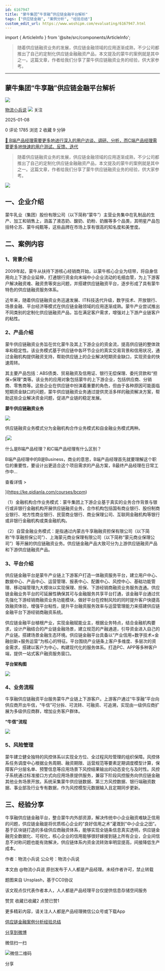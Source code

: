 ```yaml
---
id: 6167947
title: "蒙牛集团“牛享融”供应链金融平台解析"
tags: ["供应链金融", "案例分析", "经验总结"]
custom_edit_url: https://www.woshipm.com/evaluating/6167947.html
---
```

import { ArticleInfo } from '@site/src/components/ArticleInfo';

<ArticleInfo
    author="物流小兵说"
    authorLink="https://www.woshipm.com/u/658093"
    published="2025-01-08"
    views={1785}
    comments={0}
    collects={2}
/>

> 随着供应链融资业务的发展，供应链金融领域的应用逐渐成熟，不少公司都推出了自己的定制化供应链金融融资产品，本文提及的蒙牛的案例就是其中之一。这篇文章，作者给我们分享了蒙牛供应链融资业务的经验，供大家参考。

---

## 蒙牛集团“牛享融”供应链金融平台解析

[![](https://static.woshipm.com/view/woshipm_api_def_20241230105723_1637.jpg?imageView2/1/w/72/h/72/q/100)](https://www.woshipm.com/u/658093)

[物流小兵说](https://www.woshipm.com/u/658093) ![](https://static.woshipm.com/tag/1101_1@2x.png) 关注

2025-01-08

0 评论 1785 浏览 2 收藏 9 分钟

[🔗 B端产品经理需要更多地进行深入的用户访谈、调研、分析，而C端产品经理需要更多地快速的用户测试、反馈、迭代](https://ke.qidianla.com/courses/bcpm)

> 随着供应链融资业务的发展，供应链金融领域的应用逐渐成熟，不少公司都推出了自己的定制化供应链金融融资产品，本文提及的蒙牛的案例就是其中之一。这篇文章，作者给我们分享了蒙牛供应链融资业务的经验，供大家参考。

![](https://image.woshipm.com/2023/04/13/db5f7bca-d9dd-11ed-8fc2-00163e0b5ff3.jpg)

## 一、企业介绍

蒙牛乳业（集团）股份有限公司（以下简称“蒙牛”）主营业务集中在乳制品的生产、加工和销售上，涵盖了液态奶、酸奶、奶粉、奶酪等多个品类，其明星产品包括特仑苏、蒙牛纯甄等，这些品牌在市场上享有很高的知名度和美誉度。

## 二、案例内容

### 1、背景介绍

2009年起，蒙牛从扶持下游核心经销商开始，以蒙牛核心企业为纽带，将自身信用向上下游企业延伸，打通银行资金向末端中小企业流动的毛细血管，为上下游客户解决融资难、融资贵等突出问题，并搭建供应链融资平台，逐步形成了具有蒙牛特色的供应链融资服务体系。

近年来，随着供应链融资业务迅速发展、IT科技迭代升级，数字技术、开放银行、场景金融、平台经济等模式在供应链金融领域的应用逐渐成熟。蒙牛产业尝试推出不同类别的定制化供应链融资产品，旨在满足客户需求，增强对上下游产业链客户的粘性。

### 2、产品介绍

蒙牛供应链融资业务旨在优化蒙牛及其上下游企业的资金流，提高供应链的整体效率和稳定性。该业务模式基于供应链中各环节企业的真实交易背景和信用状况，通过金融机构提供融资支持，帮助供应链上的企业解决短期资金缺口，实现资金的快速周转。

其主要产品包括：ABS债类、贸易融资及信用证、银行无偿保理、委托贷款和“担保+保理”类等。该业务的应用对象包括蒙牛的上下游企业，包括供应商、分销商、零售商等。这些企业在供应链中扮演着重要的角色，但由于各种原因可能面临短期资金缺口的问题，蒙牛供应链融资业务通过提供灵活多样的融资解决方案，帮助这些企业解决资金问题，促进产业链的稳定发展。

**蒙牛供应链融资业务**

![](https://image.woshipm.com/2025/01/08/93b4197a-cd65-11ef-87bf-00163e09d72f.png)

供应链融资业务模式分为金融机构合作业务模式和自金融业务模式两种。

[![](https://image.woshipm.com/2023/07/27/6f50fd24-2c7f-11ee-875d-00163e0b5ff3.png)

什么是B端产品经理？和C端产品经理有什么区别？

B端产品经理中的B是Business，商业的意思，B端产品经理首先就要理解这个职位的重要性，要设计出更适合这个项目需求的产品方案，B最终产品经理在日常工作中...

查看详情 >

](https://ke.qidianla.com/courses/bcpm)

（1）金融机构合作业务模式：蒙牛集团上下游企业基于真实的业务合作背景与银行或非银行金融机构开展供应链融资业务，合作机构包括国有商业银行、股份制商业银行、地方性商业银行、民营商业银行、商业保理公司、互联网金融机构等银行或非银行金融机构或类金融机构。

（2）自营金融业务模式：是指通过内蒙古牛享融融资担保有限公司（以下简称“牛享融担保公司”）、上海蒙元商业保理有限公司（以下简称“蒙元商业保理公司”）等开展的供应链融资业务。供应链金融产品大致可分为上游供应链融资产品和下游供应链融资产品。

### 3、平台介绍

供应链金融平台是蒙牛产业链上下游客户打造一体融资服务平台，建立用户中心、数据中心、产品中心、运营管理、报表中心、配置中心、风控中心、基础功能管理、移动端管理九大模块以实现保理、担保、下游经销商融资业务服务连通。供应链金融业务平台的可延展性确保其可与金融服务共享平台打通，该金融平台通过优先强化下游经销商融资业务功能模块，做好平台在控制风险的同时提升客户快捷高效融资体验，增强平台粘性，提升平台融资服务效率与运营管理能力来搭建供应链金融平台下游经销商融资系统。

供应链金融平台植根产业，实现金融赋能业主，根据业务特点，结合金融机构要求，设计产融结合的产业链金融场景，建立规范的产融通道，引导资金进入自己的产业链。搭建场景金融生态环境。供应链金融平台具备以“产业信用+数字技术+金融创新+服务运营”为核心的特征。平台围绕产业链条上客户多维度、多层次的资金需求，搭建以客户为中心，构建现代化的服务体系。打造PC、APP等多种客户端，提供一站式客户融资服务窗口。

**平台架构图**

![](https://image.woshipm.com/2025/01/08/cbed3358-cd65-11ef-83bf-00163e09d72f.png)

### 4、业务流程

牛享融供应链融资平台服务蒙牛产业链上下游客户。上游客户通过“牛享融”平台向供应商开出牛信，“牛信”可分拆、可流转、可融资、可追溯，实现由一级供应商扩展为多级供应商群，增加业务客户群体。

**“牛信”流程**

![](https://image.woshipm.com/2025/01/08/fa8c081a-cd65-11ef-83bf-00163e09d72f.png)

### 5、风险管理

蒙牛建立健全独特的风控体系以实现全方位、全过程风险管理的组织保障。风控体系任务调度中心根据业务周期、融资期限、运营规范等要素定期调度模型计算，保障客户分层名单、预警信息等应用场景下风控结果输出的动态变化与及时性。风控子系统通过标准接口方式向应用场景提供服务，兼容下阶段风控服务向供应链金融其他业务场景开放。系统采集蒙牛供应链数据、第三方风控数据、银行端融资数据、事业部及行业专有数据，作为风控模型元数据输入且定期同步更新。

## 三、经验分享

牛享融供应链金融平台，整合蒙牛内外部资源，解决传统中小企业融资难缺乏信用的问题，供应链金融是将优质核心企业的“良好信用之术”灌溉到“中小企业之田”。基于区块链打造的多级供应商融资体系，能够实现全链条信息真实透明，供应链金融完全数据化、可视化，核心企业的信用能够很好嫁接到链上所有企业，企业间信息不对称问题也能有效解决，供应链体系内资金流转效率明显提高，间接降低生产成本。

作者：物流小兵说 公众号：物流小兵说

本文由 @物流小兵说 原创发布于人人都是产品经理。未经作者许可，禁止转载

题图来自 Unsplash，基于CC0协议

该文观点仅代表作者本人，人人都是产品经理平台仅提供信息存储空间服务

赞赏 收藏已收藏2 点赞已赞1

更多精彩内容，请关注人人都是产品经理微信公众号或下载App

[供应链金融](https://www.woshipm.com/tag/%e4%be%9b%e5%ba%94%e9%93%be%e9%87%91%e8%9e%8d)[案例分析](https://www.woshipm.com/tag/%e6%a1%88%e4%be%8b%e5%88%86%e6%9e%90)[经验总结](https://www.woshipm.com/tag/%e7%bb%8f%e9%aa%8c%e6%80%bb%e7%bb%93)

[分享到微博](https://service.weibo.com/share/share.php?appkey=2775287854&title=蒙牛集团“牛享融”供应链金融平台解析&url=https://www.woshipm.com/evaluating/6167947.html&pic=https://image.woshipm.com/2023/04/13/db5f7bca-d9dd-11ed-8fc2-00163e0b5ff3.jpg)

微信扫一扫

![微信二维码](https://api.pwmqr.com/qrcode/create/?url=https://www.woshipm.com/evaluating/6167947.html)

分享